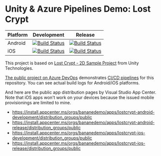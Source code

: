 # Unity & Azure Pipelines Demo: Lost Crypt

|Platform|Development|Release|
|---|---|---|
|Android|[![Build Status](https://dev.azure.com/bananedemo/LostCrypt/_apis/build/status/LostCrypt%20Android%20Development?branchName=master)](https://dev.azure.com/bananedemo/LostCrypt/_build/latest?definitionId=11&branchName=master)|[![Build Status](https://dev.azure.com/bananedemo/LostCrypt/_apis/build/status/LostCrypt%20Android%20Release?branchName=master)](https://dev.azure.com/bananedemo/LostCrypt/_build/latest?definitionId=10&branchName=master)|
|iOS|[![Build Status](https://dev.azure.com/bananedemo/LostCrypt/_apis/build/status/LostCrypt%20iOS%20Development?branchName=master)](https://dev.azure.com/bananedemo/LostCrypt/_build/latest?definitionId=13&branchName=master)|[![Build Status](https://dev.azure.com/bananedemo/LostCrypt/_apis/build/status/LostCrypt%20iOS%20Release?branchName=master)](https://dev.azure.com/bananedemo/LostCrypt/_build/latest?definitionId=12&branchName=master)|

This project is based on [Lost Crypt - 2D Sample Project](https://assetstore.unity.com/packages/essentials/tutorial-projects/lost-crypt-2d-sample-project-158673) from Unity Technologies.

[The public project on Azure DevOps](https://dev.azure.com/bananedemo/LostCrypt) demonstrates [CI/CD pipelines](https://dev.azure.com/bananedemo/LostCrypt/_build) for this repository.
You can see actual build logs for Android/iOS platforms.

And here are the public app distribution pages by Visual Studio App Center.  Note that iOS apps won't work on your devices because the issued mobile provisionings are limited to mine.

- https://install.appcenter.ms/orgs/bananedemo/apps/lostcrypt-android-development/distribution_groups/public
- https://install.appcenter.ms/orgs/bananedemo/apps/lostcrypt-android-release/distribution_groups/public
- https://install.appcenter.ms/orgs/bananedemo/apps/lostcrypt-ios-development/distribution_groups/public
- https://install.appcenter.ms/orgs/bananedemo/apps/lostcrypt-ios-release/distribution_groups/public
